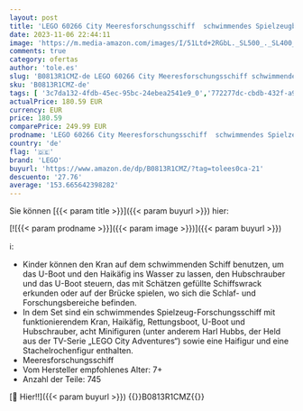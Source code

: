 ```yaml
---
layout: post
title: 'LEGO 60266 City Meeresforschungsschiff  schwimmendes Spielzeugboot  Tiefsee-Unterwasserset  Tauchabenteuer für Kinder'
date: 2023-11-06 22:44:11
image: 'https://m.media-amazon.com/images/I/51Ltd+2RGbL._SL500_._SL400_.jpg'
comments: true
category: ofertas
author: 'tole.es'
slug: 'B0813R1CMZ-de LEGO 60266 City Meeresforschungsschiff schwimmendes...'
sku: 'B0813R1CMZ-de'
tags: [ '3c7da132-4fdb-45ec-95bc-24ebea2541e9_0','772277dc-cbdb-432f-a915-25a321e9ed8c_0','772277dc-cbdb-432f-a915-25a321e9ed8c_3001','772277dc-cbdb-432f-a915-25a321e9ed8c_7801','772277dc-cbdb-432f-a915-25a321e9ed8c_9901','Arborist Merchandising Root','Bau- & Konstruktionsspielzeug','Bauklötze & Bausteine','Bauspielzeug & Konstruktionsspielzeug','Custom Stores','Die 100 beliebtesten Spielzeuge für Weihnachten','Kunden-Favoriten: Spielzeug','LEGO','Lego City','Self Service','Special Features Stores','Spielzeug','lego','🇩🇪', ]
actualPrice: 180.59 EUR
currency: EUR
price: 180.59
comparePrice: 249.99 EUR
prodname: 'LEGO 60266 City Meeresforschungsschiff  schwimmendes Spielzeugboot  Tiefsee-Unterwasserset  Tauchabenteuer für Kinder'
country: 'de'
flag: '🇩🇪'
brand: 'LEGO'
buyurl: 'https://www.amazon.de/dp/B0813R1CMZ/?tag=tolees0ca-21'
descuento: '27.76'
average: '153.665642398282'
---
```


Sie können [{{< param title >}}]({{< param buyurl >}}) hier:

[![{{< param prodname >}}]({{< param image >}})]({{< param buyurl >}})

ℹ️:

- Kinder können den Kran auf dem schwimmenden Schiff benutzen, um das U-Boot und den Haikäfig ins Wasser zu lassen, den Hubschrauber und das U-Boot steuern, das mit Schätzen gefüllte Schiffswrack erkunden oder auf der Brücke spielen, wo sich die Schlaf- und Forschungsbereiche befinden.
- In dem Set sind ein schwimmendes Spielzeug-Forschungsschiff mit funktionierendem Kran, Haikäfig, Rettungsboot, U-Boot und Hubschrauber, acht Minifiguren (unter anderem Harl Hubbs, der Held aus der TV-Serie „LEGO City Adventures“) sowie eine Haifigur und eine Stachelrochenfigur enthalten.
- Meeresforschungsschiff
- Vom Hersteller empfohlenes Alter: 7+
- Anzahl der Teile: 745

[🛒 Hier!!]({{< param buyurl >}})
{{<world>}}B0813R1CMZ{{</world>}}
